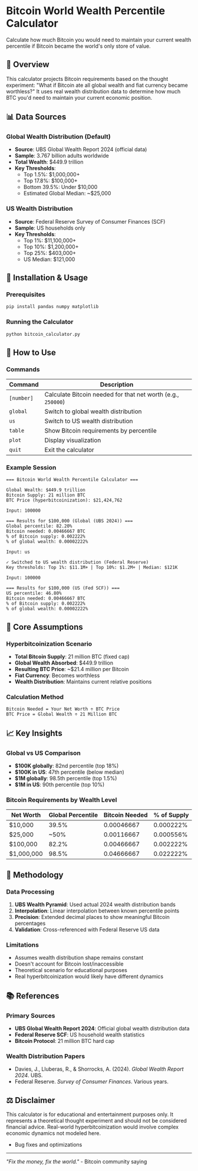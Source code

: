 # Bitcoin World Wealth Percentile Calculator

Calculate how much Bitcoin you would need to maintain your current wealth percentile if Bitcoin became the world's only store of value.

## 🎯 Overview

This calculator projects Bitcoin requirements based on the thought experiment: "What if Bitcoin ate all global wealth and fiat currency became worthless?" It uses real wealth distribution data to determine how much BTC you'd need to maintain your current economic position.

## 📊 Data Sources

### Global Wealth Distribution (Default)
- **Source**: UBS Global Wealth Report 2024 (official data)
- **Sample**: 3.767 billion adults worldwide
- **Total Wealth**: $449.9 trillion
- **Key Thresholds**:
  - Top 1.5%: $1,000,000+
  - Top 17.8%: $100,000+
  - Bottom 39.5%: Under $10,000
  - Estimated Global Median: ~$25,000

### US Wealth Distribution
- **Source**: Federal Reserve Survey of Consumer Finances (SCF)
- **Sample**: US households only
- **Key Thresholds**:
  - Top 1%: $11,100,000+
  - Top 10%: $1,200,000+
  - Top 25%: $403,000+
  - US Median: $121,000

## 🚀 Installation & Usage

### Prerequisites
```bash
pip install pandas numpy matplotlib
```

### Running the Calculator
```bash
python bitcoin_calculator.py
```

## 📖 How to Use

### Commands
| Command | Description |
|---------|-------------|
| `[number]` | Calculate Bitcoin needed for that net worth (e.g., `250000`) |
| `global` | Switch to global wealth distribution |
| `us` | Switch to US wealth distribution |
| `table` | Show Bitcoin requirements by percentile |
| `plot` | Display visualization |
| `quit` | Exit the calculator |

### Example Session
```
=== Bitcoin World Wealth Percentile Calculator ===

Global Wealth: $449.9 trillion
Bitcoin Supply: 21 million BTC
BTC Price (hyperbitcoinization): $21,424,762

Input: 100000

=== Results for $100,000 (Global (UBS 2024)) ===
Global percentile: 82.20%
Bitcoin needed: 0.00466667 BTC
% of Bitcoin supply: 0.002222%
% of global wealth: 0.00002222%

Input: us

✓ Switched to US wealth distribution (Federal Reserve)
Key thresholds: Top 1%: $11.1M+ | Top 10%: $1.2M+ | Median: $121K

Input: 100000

=== Results for $100,000 (US (Fed SCF)) ===
US percentile: 46.80%
Bitcoin needed: 0.00466667 BTC
% of Bitcoin supply: 0.002222%
% of global wealth: 0.00002222%
```

## 🧮 Core Assumptions

### Hyperbitcoinization Scenario
- **Total Bitcoin Supply**: 21 million BTC (fixed cap)
- **Global Wealth Absorbed**: $449.9 trillion
- **Resulting BTC Price**: ~$21.4 million per Bitcoin
- **Fiat Currency**: Becomes worthless
- **Wealth Distribution**: Maintains current relative positions

### Calculation Method
```
Bitcoin Needed = Your Net Worth ÷ BTC Price
BTC Price = Global Wealth ÷ 21 Million BTC
```

## 📈 Key Insights

### Global vs US Comparison
- **$100K globally**: 82nd percentile (top 18%)
- **$100K in US**: 47th percentile (below median)
- **$1M globally**: 98.5th percentile (top 1.5%)
- **$1M in US**: 90th percentile (top 10%)

### Bitcoin Requirements by Wealth Level
| Net Worth | Global Percentile | Bitcoin Needed | % of Supply |
|-----------|------------------|----------------|-------------|
| $10,000 | 39.5% | 0.00046667 | 0.000222% |
| $25,000 | ~50% | 0.00116667 | 0.000556% |
| $100,000 | 82.2% | 0.00466667 | 0.002222% |
| $1,000,000 | 98.5% | 0.04666667 | 0.022222% |

## 🔬 Methodology

### Data Processing
1. **UBS Wealth Pyramid**: Used actual 2024 wealth distribution bands
2. **Interpolation**: Linear interpolation between known percentile points
3. **Precision**: Extended decimal places to show meaningful Bitcoin percentages
4. **Validation**: Cross-referenced with Federal Reserve US data

### Limitations
- Assumes wealth distribution shape remains constant
- Doesn't account for Bitcoin lost/inaccessible
- Theoretical scenario for educational purposes
- Real hyperbitcoinization would likely have different dynamics

## 📚 References

### Primary Sources
- **UBS Global Wealth Report 2024**: Official global wealth distribution data
- **Federal Reserve SCF**: US household wealth statistics
- **Bitcoin Protocol**: 21 million BTC hard cap

### Wealth Distribution Papers
- Davies, J., Lluberas, R., & Shorrocks, A. (2024). *Global Wealth Report 2024*. UBS.
- Federal Reserve. *Survey of Consumer Finances*. Various years.

## ⚖️ Disclaimer

This calculator is for educational and entertainment purposes only. It represents a theoretical thought experiment and should not be considered financial advice. Real-world hyperbitcoinization would involve complex economic dynamics not modeled here.

- Bug fixes and optimizations

---

*"Fix the money, fix the world."* - Bitcoin community saying
